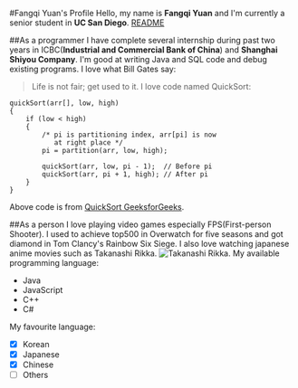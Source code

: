 #Fangqi Yuan's Profile
Hello, my name is **Fangqi Yuan** and I'm currently a senior student in **UC San Diego**.
[README](/CSE110_repo/README.md)

##As a programmer
I have complete several internship during past two years in ICBC(**Industrial and Commercial Bank of China**) and **Shanghai Shiyou Company**.
I'm good at writing Java and SQL code and debug existing programs.
I love what Bill Gates say:
> Life is not fair; get used to it.
I love code named QuickSort:
```
quickSort(arr[], low, high)
{
    if (low < high)
    {
        /* pi is partitioning index, arr[pi] is now
           at right place */
        pi = partition(arr, low, high);

        quickSort(arr, low, pi - 1);  // Before pi
        quickSort(arr, pi + 1, high); // After pi
    }
}
```
Above code is from [QuickSort GeeksforGeeks](https://www.geeksforgeeks.org/quick-sort/).


##As a person
I love playing video games especially FPS(First-person Shooter). I used to achieve top500 in Overwatch for five seasons and got diamond in Tom Clancy's Rainbow Six Siege.
I also love watching japanese anime movies such as Takanashi Rikka.
![Takanashi Rikka](https://chunibyo.fandom.com/wiki/Rikka_Takanashi?file=Chu2movierikka.png).
My available programming language:
- Java
- JavaScript
- C++
- C#

My favourite language:
- [x] Korean
- [x] Japanese
- [x] Chinese
- [ ] Others
